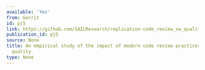 ```yaml
---
available: 'Yes'
from: Gerrit
id: pj5
link: https://github.com/SAILResearch/replication-code_review_sw_quality_extension
publication_id: pj5
source: None
title: An empirical study of the impact of modern code review practices on software
  quality
type: None
---
```

